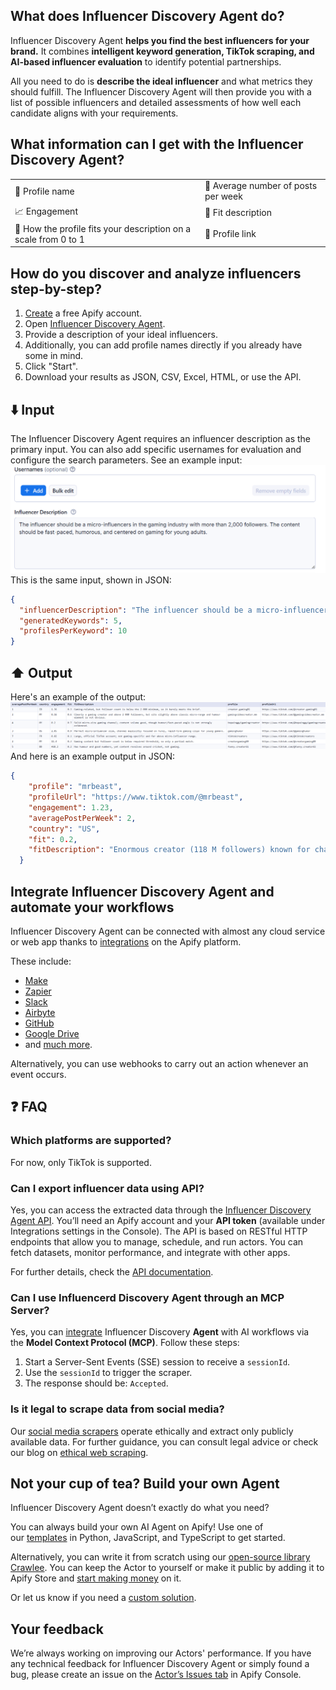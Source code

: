 ## What does Influencer Discovery Agent do?

Influencer Discovery Agent **helps you find the best influencers for your brand.** It combines **intelligent keyword generation, TikTok scraping, and AI-based influencer evaluation** to identify potential partnerships. 

All you need to do is **describe the ideal influencer** and what metrics they should fulfill. The Influencer Discovery Agent will then provide you with a list of possible influencers and detailed assessments of how well each candidate aligns with your requirements.

## What information can I get with the Influencer Discovery Agent?

<table>
<tr>
<td>👤 Profile name</td>
<td>📰 Average number of posts per week</td>
</tr>
<tr>
<td>📈 Engagement</td>
<td>🤝 Fit description</td>
</tr>
<tr>
<td>🎯 How the profile fits your description on a scale from 0 to 1</td>
<td>🔗 Profile link</td>
</tr>
</table>

## How do you discover and analyze influencers step-by-step?

1. [Create](https://console.apify.com/actors/Nz1OxzPJPFlChlJW6?addFromActorId=Nz1OxzPJPFlChlJW6) a free Apify account.
2. Open [Influencer Discovery Agent](https://apify.com/apify/influencer-discovery-agent).
3. Provide a description of your ideal influencers.
4. Additionally, you can add profile names directly if you already have some in mind.
5. Click "Start".
6. Download your results as JSON, CSV, Excel, HTML, or use the API.


## ⬇️ Input
The Influencer Discovery Agent requires an influencer description as the primary input. You can also add specific usernames for evaluation and configure the search parameters.
See an example input:
![Influencer Discovery Agent Input](https://raw.githubusercontent.com/apify-projects/actor-readme-images/refs/heads/master/influencer_discovery_agent_input1.png)
This is the same input, shown in JSON:
```json
{
  "influencerDescription": "The influencer should be a micro-influencer in the gaming industry with more than 2,000 followers. The content should be fast-paced, humorous, and centered on gaming for young adults.",
  "generatedKeywords": 5,
  "profilesPerKeyword": 10
}
```

## ⬆️ Output
Here's an example of the output:
![Influencer Discovery Agent output](https://raw.githubusercontent.com/apify-projects/actor-readme-images/refs/heads/master/influencer_discovery_agent_output1.png)
And here is an example output in JSON:
```json
{
    "profile": "mrbeast",
    "profileUrl": "https://www.tiktok.com/@mrbeast",
    "engagement": 1.23,
    "averagePostPerWeek": 2,
    "country": "US",
    "fit": 0.2,
    "fitDescription": "Enormous creator (118 M followers) known for challenge content, not primarily gaming; far from the requested “micro-influencer gaming” niche."
  }
```
## Integrate Influencer Discovery Agent and automate your workflows

Influencer Discovery Agent can be connected with almost any cloud service or web app thanks to [integrations](https://apify.com/integrations) on the Apify platform.

These include:

- [Make](https://docs.apify.com/platform/integrations/make)
- [Zapier](https://docs.apify.com/platform/integrations/zapier)
- [Slack](https://docs.apify.com/platform/integrations/slack)
- [Airbyte](https://docs.apify.com/platform/integrations/airbyte)
- [GitHub](https://docs.apify.com/platform/integrations/github)
- [Google Drive](https://docs.apify.com/platform/integrations/drive)
- and [much more](https://docs.apify.com/platform/integrations).

Alternatively, you can use webhooks to carry out an action whenever an event occurs.

## ❓ FAQ

### Which platforms are supported?

For now, only TikTok is supported.

### Can I export influencer data using API?

Yes, you can access the extracted data through the [Influencer Discovery Agent API](https://apify.com/apify/influencer-discovery-agent/api/python). You’ll need an Apify account and your **API token** (available under Integrations settings in the Console). The API is based on RESTful HTTP endpoints that allow you to manage, schedule, and run actors. You can fetch datasets, monitor performance, and integrate with other apps.

For further details, check the [API documentation](https://apify.com/apify/influencer-discovery-agent/api/python).

### Can I use Influencerd Discovery Agent through an MCP Server?

Yes, you can [integrate](https://apify.com/apify/influencer-discovery-agent/api/mcp) Influencer Discovery **Agent** with AI workflows via the **Model Context Protocol (MCP)**. Follow these steps:

1. Start a Server-Sent Events (SSE) session to receive a `sessionId`.
2. Use the `sessionId` to trigger the scraper.
3. The response should be: `Accepted`.

### Is it legal to scrape data from social media?

Our [social media scrapers](https://apify.com/store/categories/social-media-scrapers?managedBy=APIFY) operate ethically and extract only publicly available data. For further guidance, you can consult legal advice or check our blog on [ethical web scraping](https://blog.apify.com/what-is-ethical-web-scraping-and-how-do-you-do-it/).

## Not your cup of tea? Build your own Agent

Influencer Discovery Agent doesn’t exactly do what you need?

You can always build your own AI Agent on Apify! Use one of our [templates](https://apify.com/templates) in Python, JavaScript, and TypeScript to get started.

Alternatively, you can write it from scratch using our [open-source library Crawlee](https://crawlee.dev/?__hstc=160404322.99301e3ccb2984c883bfae3081ccc457.1711825637267.1751456752332.1751463835850.912&__hssc=160404322.3.1751463835850&__hsfp=1144682350). You can keep the Actor to yourself or make it public by adding it to Apify Store and [start making money](https://blog.apify.com/how-to-scrape-tiktok-tutorial/) on it.

Or let us know if you need a [custom solution](https://apify.com/custom-solutions).

## Your feedback

We’re always working on improving our Actors' performance. If you have any technical feedback for Influencer Discovery Agent or simply found a bug, please create an issue on the [Actor’s Issues tab](https://apify.com/apify/influencer-discovery-agent/issues/open) in Apify Console.
